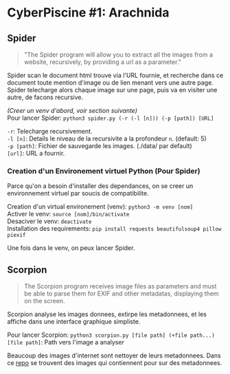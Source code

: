 # CyberPiscine #1: Arachnida


## Spider
> "The Spider program will allow you to extract all the images from a website, recursively, by providing a url as a parameter."

Spider scan le document html trouve via l'URL fournie, et recherche dans ce document toute mention d'image ou de lien menant vers une autre page.
Spider telecharge alors chaque image sur une page, puis va en visiter une autre, de facons recursive.

*(Creer un venv d'abord, voir section suivante)* <br>
Pour lancer Spider: `python3 spider.py (-r (-l [n])) (-p [path]) [URL]`<br>

`-r`: Telecharge recursivement.<br>
`-l [n]`: Details le niveau de la recursivite a la profondeur `n`. (default: 5)<br>
`-p [path]`: Fichier de sauvegarde les images. (./data/ par default)<br>
`[url]`: URL a fournir.

### Creation d'un Environement virtuel Python (Pour Spider)
Parce qu'on a besoin d'installer des dependances, on se creer un environnement virtuel par soucis de compatibilite.

Creation d'un virtual environement (venv): `python3 -m venv [nom]`<br>
Activer le venv:  `source [nom]/bin/activate`<br>
Desaciver le venv: `deactivate`<br>
Installation des requirements: `pip install requests beautifulsoup4 pillow piexif `

Une fois dans le venv, on peux lancer Spider.


## Scorpion
> The Scorpion program receives image files as parameters and must be able to parse them for EXIF and other metadatas, displaying them on the screen.

Scorpion analyse les images donnees, extirpe les metadonnees, et les affiche dans une interface graphique simpliste.

Pour lancer Scorpion: `python3 scorpion.py [file path] (+file path...)`
`[file path]`: Path vers l'image a analyser

Beaucoup des images d'internet sont nettoyer de leurs metadonnees.
Dans ce [repo](https://github.com/ianare/exif-samples/tree/master/jpg) se trouvent des images qui contiennent pour sur des metadonnees.
